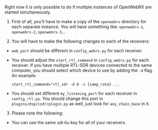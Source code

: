 Right now it is only possible to do if multiple instances of OpenWebRX are started simultaneously.

1. First of all, you'll have to make a copy of the `openwebrx` directory for each separate instance. You will have something like: `openwebrx-1`, `openwebrx-2`, `openwebrx-3`...

2. You will have to make the following changes to each of the receivers:
  * `web_port` should be different in `config_webrx.py` for each receiver.
  * You should adjust the `start_rtl_command` in `config_webrx.py` for each receiver. If you have multiple RTL-SDR devices connected to the same computer, you should select which device to use by adding the `-d` flag. An example:

    `start_rtl_command="rtl_sdr -d 0 -s {samp_rate} ...`
  * You should set different `my_listening_port` for each receiver in `config_rtl.py`.
    You should change this port in `plugins/dsp/csdr/plugin.py` as well, just look for `any_chain_base` in it.

3. Please note the following:
  * You can use the same *sdr.hu* key for all of your receivers.
  